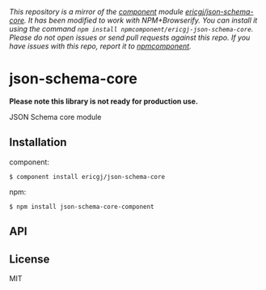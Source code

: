 *This repository is a mirror of the [component](http://component.io) module [ericgj/json-schema-core](http://github.com/ericgj/json-schema-core). It has been modified to work with NPM+Browserify. You can install it using the command `npm install npmcomponent/ericgj-json-schema-core`. Please do not open issues or send pull requests against this repo. If you have issues with this repo, report it to [npmcomponent](https://github.com/airportyh/npmcomponent).*

# json-schema-core

  **Please note this library is not ready for production use.**

  JSON Schema core module

## Installation

component:

    $ component install ericgj/json-schema-core

npm:

    $ npm install json-schema-core-component
    
## API

   

## License

  MIT
